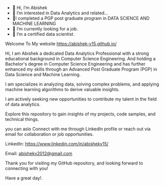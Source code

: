 - 👋 Hi, I’m Abishek
- 👀 I’m interested in Data Analytics and related...
- 🧾I completed a PGP post graduate program in DATA SCIENCE AND MACHINE LEARNING
- 🌱 I’m currently looking for a job.
- 💞️ I’m a certified data scientist.

Welcome To My website
https://abishek-v15.github.io/

Hi, I am Abishek a dedicated Data Analytics Professional with a strong educational background in Computer Science Engineering. And holding a Bachelor's degree in Computer Science Engineering and has further enhanced my skills through an Advanced Post Graduate Program (PGP) in Data Science and Machine Learning.

I am specializes in analyzing data, solving complex problems, and applying machine learning algorithms to derive valuable insights.

I am actively seeking new opportunities to contribute my talent in the field of data analytics.

Explore this repository to gain insights of my projects, code samples, and technical things.

you can aslo Connect with me through LinkedIn profile or reach out via email for collaboration or job opportunities.

LinkedIn: https://www.linkedin.com/in/abishekv15/

Email: abishekv2012@gmail.com

Thank you for visiting my GitHub repository, and looking forward to connecting with you!

Have a great day!.
